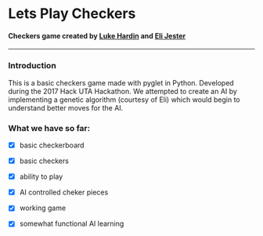 # Lets Play Checkers
#### Checkers game created by [Luke Hardin](https://github.com/lhardin491) and [Eli Jester](https://github.com/jestereli)
-------------------------------------------------------------------------------------------------------------------------------------------

### Introduction
This is a basic checkers game made with pyglet in Python. Developed during the 2017 Hack UTA Hackathon. We attempted to create an AI by implementing a genetic algorithm (courtesy of Eli) which would begin to understand better moves for the AI.

### What we have so far:
- [x] basic checkerboard
- [x] basic checkers
- [x] ability to play
- [x] AI controlled cheker pieces
- [x] working game
- [x] somewhat functional AI learning

